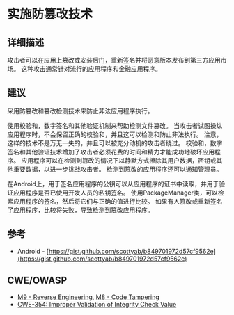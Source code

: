 # 实施防篡改技术

## 详细描述

攻击者可以在应用上篡改或安装后门，重新签名并将恶意版本发布到第三方应用市场。 这种攻击通常针对流行的应用程序和金融应用程序。

## 建议

采用防篡改和篡改检测技术来防止非法应用程序执行。

使用校验和，数字签名和其他验证机制来帮助检测文件篡改。 当攻击者试图操纵应用程序时，不会保留正确的校验和，并且这可以检测和防止非法执行。 注意，这样的技术不是万无一失的，并且可以被充分动机的攻击者绕过。 校验和，数字签名和其他验证技术增加了攻击者必须花费的时间和精力才能成功地破坏应用程序。 应用程序可以在检测到篡改的情况下以静默方式擦除其用户数据，密钥或其他重要数据，以进一步挑战攻击者。 检测到篡改的应用程序还可以通知管理员。

在Android上，用于签名应用程序的公钥可以从应用程序的证书中读取，并用于验证应用程序是否已使用开发人员的私钥签名。 使用PackageManager类，可以检索应用程序的签名，然后将它们与正确的值进行比较。 如果有人篡改或重新签名了应用程序，比较将失败，导致检测到篡改应用程序。

## 参考

 * Android - [https://gist.github.com/scottyab/b849701972d57cf9562e](https://gist.github.com/scottyab/b849701972d57cf9562e)

## CWE/OWASP

 * [M9 - Reverse Engineering](https://www.owasp.org/index.php/Mobile_Top_10_2016-M9-Reverse_Engineering), [M8 - Code Tampering](https://www.owasp.org/index.php/Mobile_Top_10_2016-M8-Code_Tampering)
 * [CWE-354: Improper Validation of Integrity Check Value](http://cwe.mitre.org/data/definitions/354.html)
